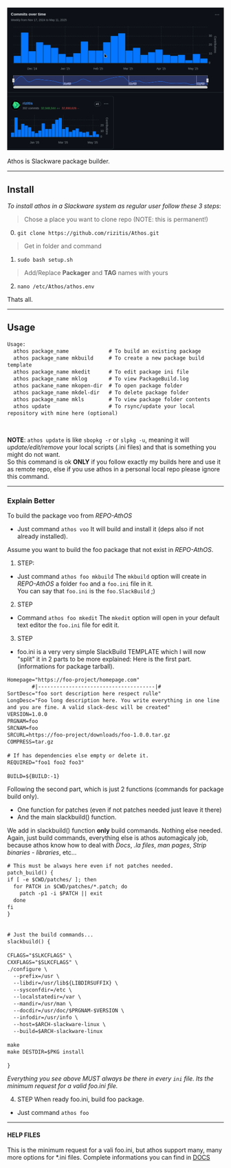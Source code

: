 ![](./IMAGES/Commitsovertime.png)

Athos is Slackware package builder.<br>

---

## Install

*To install athos in a Slackware system as regular user follow these 3 steps*:

> Chose a place you want to clone repo (NOTE: this is permanent!)
0. `git clone https://github.com/rizitis/Athos.git`
> Get in folder and command
1. `sudo bash setup.sh`
> Add/Replace **Packager** and **TAG** names with yours
2. `nano /etc/Athos/athos.env`

Thats all.

---

## Usage

```
Usage:
  athos package_name             # To build an existing package
  athos package_name mkbuild     # To create a new package build template
  athos package_name mkedit      # To edit package ini file
  athos package_name mklog       # To view PackageBuild.log
  athos packane_name mkopen-dir  # To open package folder
  athos package_name mkdel-dir   # To delete package folder
  athos package_name mkls        # To view package folder contents
  athos update                   # To rsync/update your local repository with mine here (optional)

  
```
**NOTE**: `athos update` is like `sbopkg -r` or `slpkg -u`, meaning it will *update/edit/remove* your local scripts (.ini files) and that is something you might do not want.<br>
     So this command is ok **ONLY** if you follow exactly my builds here and use it as remote repo, else if you use athos in a personal local repo please ignore this command.

- - -

### Explain Better

To build the package voo from *REPO-AthOS* 
- Just command `athos voo` 
It will build and install it (deps also if not already installed).

Assume you want to build the foo package that not exist in *REPO-AthOS*. 
1. STEP:
- Just command `athos foo mkbuild` 
The `mkbuild` option will create in *REPO-AthOS* a folder `foo` and a `foo.ini` file in it.<br>
You can say that `foo.ini` is the `foo.SlackBuild` ;)<br>

2. STEP
- Command `athos foo mkedit`
The `mkedit` option will open in your default text editor the `foo.ini` file for edit it.

3. STEP
- foo.ini is a very very simple SlackBuild TEMPLATE which I will now "split" it in 2 parts to be more explained:
Here is the first part. (informations for package tarball). <br>
```
Homepage="https://foo-project/homepage.com"
        #|--------------------------------------|#
SortDesc="foo sort description here respect rulle"
LongDesc="Foo long description here. You write everything in one line and you are fine. A valid slack-desc will be created"
VERSION=1.0.0
PRGNAM=foo
SRCNAM=foo
SRCURL=https://foo-project/downloads/foo-1.0.0.tar.gz
COMPRESS=tar.gz

# If has dependencies else empty or delete it.
REQUIRED="foo1 foo2 foo3"

BUILD=${BUILD:-1}
```

Following the second part, which is just 2 functions (commands for package build only).<br>

- One function for patches (even if not patches needed just leave it there)<br>
- And the main slackbuild() function.

We add in slackbuild() function **only** build commands. Nothing else needed.<br> 
Again, just build commands, everything else is athos automagicaly job, because athos know how to deal with *Docs*, *.la files*, *man pages*, *Strip binaries - libraries*, etc...

```
# This must be always here even if not patches needed.
patch_build() {
if [ -e $CWD/patches/ ]; then
  for PATCH in $CWD/patches/*.patch; do
    patch -p1 -i $PATCH || exit
  done
fi
}


# Just the build commands...
slackbuild() {

CFLAGS="$SLKCFLAGS" \
CXXFLAGS="$SLKCFLAGS" \
./configure \
  --prefix=/usr \
  --libdir=/usr/lib${LIBDIRSUFFIX} \
  --sysconfdir=/etc \
  --localstatedir=/var \
  --mandir=/usr/man \
  --docdir=/usr/doc/$PRGNAM-$VERSION \
  --infodir=/usr/info \
  --host=$ARCH-slackware-linux \
  --build=$ARCH-slackware-linux

make
make DESTDIR=$PKG install

}
```
*Everything you see above MUST always be there in every `ini` file. Its the minimum request for a valid foo.ini file.*

4. STEP
When ready foo.ini, build foo package.
- Just command `athos foo`


--- 

#### HELP FILES
This is the minimum request for a vali foo.ini, but athos support many, many more options for *.ini files.
Complete informations you can find in [DOCS](https://github.com/rizitis/PLASMA_WORLD/tree/main/AthOS/DOCS)



